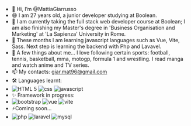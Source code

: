- 👋 Hi, I’m @MattiaGiarrusso
- 😄 I am 27 years old, a junior developer studying at Boolean.
- 🔭 I am currently taking the full stack web developer course at Boolean; I am also finishing my Master's degree in 'Business Organisation and Marketing' at 'La Sapienza' University in Rome.
- 🌱 These months I am learning javascript languages such as Vue, Vite, Sass. Next step is learning the backend with Php and Lavavel.
- 👀 A few things about me... I love following certain sports: football, tennis, basketball, mma, motogp, formula 1 and wrestling. I read manga and watch anime and TV series.
- 📫 My contacts: <a href='giar.mat96@gmail.com'>giar.mat96@gmail.com</a>
- 🛠 Languages learnt:
- <img src="https://img.shields.io/badge/HTML%205-red?style=for-the-badge" alt="HTML 5" /> <img src="https://img.shields.io/badge/css-blue?style=for-the-badge" alt="css" /> <img src="https://img.shields.io/badge/javascript-yellow?style=for-the-badge" alt="javascript" />
- ✨ Framework in progress:
- <img src="https://img.shields.io/badge/bootstrap-6E2CF3?style=for-the-badge" alt="bootstrap" /> <img src="https://img.shields.io/badge/vue-42B883?style=for-the-badge" alt="vue" /> <img src="https://img.shields.io/badge/vite-8481FE?style=for-the-badge" alt="vite" />
- ⚡Coming soon...
- <img src="https://img.shields.io/badge/php-7377AD?style=for-the-badge" alt="php" /> <img src="https://img.shields.io/badge/laravel-F72C1F?style=for-the-badge" alt="laravel" /> <img src="https://img.shields.io/badge/mysql-00718B?style=for-the-badge" alt="mysql" />










<!---
MattiaGiarrusso/MattiaGiarrusso is a ✨ special ✨ repository because its `README.md` (this file) appears on your GitHub profile.
You can click the Preview link to take a look at your changes.
--->
